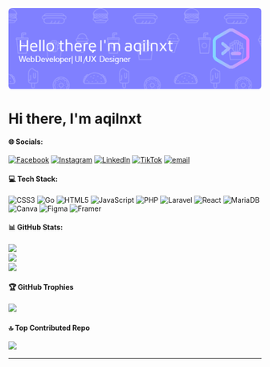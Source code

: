 ![aqilnxt](img/github-header-image(1).png)

# Hi there, I'm aqilnxt <br>


#### 🌐 Socials:
[![Facebook](https://img.shields.io/badge/Facebook-%231877F2.svg?logo=Facebook&logoColor=white)](https://facebook.com/aqilnxt) [![Instagram](https://img.shields.io/badge/Instagram-%23E4405F.svg?logo=Instagram&logoColor=white)](https://instagram.com/aqilnxt) [![LinkedIn](https://img.shields.io/badge/LinkedIn-%230077B5.svg?logo=linkedin&logoColor=white)](https://linkedin.com/in/aqilnxt) [![TikTok](https://img.shields.io/badge/TikTok-%23000000.svg?logo=TikTok&logoColor=white)](https://tiktok.com/@aqilnxt) [![email](https://img.shields.io/badge/Email-D14836?logo=gmail&logoColor=white)](mailto:aqilnxt@gmail.com) 

#### 💻 Tech Stack:
![CSS3](https://img.shields.io/badge/css3-%231572B6.svg?style=for-the-badge&logo=css3&logoColor=white) ![Go](https://img.shields.io/badge/go-%2300ADD8.svg?style=for-the-badge&logo=go&logoColor=white) ![HTML5](https://img.shields.io/badge/html5-%23E34F26.svg?style=for-the-badge&logo=html5&logoColor=white) ![JavaScript](https://img.shields.io/badge/javascript-%23323330.svg?style=for-the-badge&logo=javascript&logoColor=%23F7DF1E) ![PHP](https://img.shields.io/badge/php-%23777BB4.svg?style=for-the-badge&logo=php&logoColor=white) ![Laravel](https://img.shields.io/badge/laravel-%23FF2D20.svg?style=for-the-badge&logo=laravel&logoColor=white) ![React](https://img.shields.io/badge/react-%2320232a.svg?style=for-the-badge&logo=react&logoColor=%2361DAFB) ![MariaDB](https://img.shields.io/badge/MariaDB-003545?style=for-the-badge&logo=mariadb&logoColor=white) ![Canva](https://img.shields.io/badge/Canva-%2300C4CC.svg?style=for-the-badge&logo=Canva&logoColor=white) ![Figma](https://img.shields.io/badge/figma-%23F24E1E.svg?style=for-the-badge&logo=figma&logoColor=white) ![Framer](https://img.shields.io/badge/Framer-black?style=for-the-badge&logo=framer&logoColor=blue)
#### 📊 GitHub Stats:
![](https://github-readme-stats.vercel.app/api?username=aqilnxt&theme=dark&hide_border=false&include_all_commits=false&count_private=false)<br/>
![](https://nirzak-streak-stats.vercel.app/?user=aqilnxt&theme=dark&hide_border=false)<br/>
![](https://github-readme-stats.vercel.app/api/top-langs/?username=aqilnxt&theme=dark&hide_border=false&include_all_commits=false&count_private=false&layout=compact)

#### 🏆 GitHub Trophies
![](https://github-profile-trophy.vercel.app/?username=aqilnxt&theme=radical&no-frame=false&no-bg=true&margin-w=4)

#### 🔝 Top Contributed Repo
![](https://github-contributor-stats.vercel.app/api?username=aqilnxt&limit=5&theme=dark&combine_all_yearly_contributions=true)

---

<!-- [![](https://visitcount.itsvg.in/api?id=aqilnxt&icon=0&color=0)](https://visitcount.itsvg.in) -->

<!-- Proudly created with GPRM ( https://gprm.itsvg.in ) 


 ### Skils

### My Github Stats
[![My Skills](https://skillicons.dev/icons?i=html,css,js,ts,php,go,laravel,react,bootstrap,tailwind,&perline=3)](https://skillicons.dev) -->

<!-- <img src="https://img.shields.io/badge/HTML5-E34F26?style=for-the-badge&logo=html5&logoColor=white" />
<img src="https://img.shields.io/badge/PHP-777BB4?style=for-the-badge&logo=php&logoColor=white" />
<img src="https://img.shields.io/badge/JavaScript-323330?style=for-the-badge&logo=javascript&logoColor=F7DF1E" />
<img src="https://img.shields.io/badge/CSS3-1572B6?style=for-the-badge&logo=css3&logoColor=white" />
<img src="https://img.shields.io/badge/Go-00ADD8?style=for-the-badge&logo=go&logoColor=white" />
<img src="https://img.shields.io/badge/TypeScript-007ACC?style=for-the-badge&logo=typescript&logoColor=white" />
<img src="https://img.shields.io/badge/Bootstrap-563D7C?style=for-the-badge&logo=bootstrap&logoColor=white" />
<img src="https://img.shields.io/badge/Laravel-FF2D20?style=for-the-badge&logo=laravel&logoColor=white" />
<img src="https://img.shields.io/badge/React-20232A?style=for-the-badge&logo=react&logoColor=61DAFB" />
<img src="https://img.shields.io/badge/Tailwind_CSS-38B2AC?style=for-the-badge&logo=tailwind-css&logoColor=white" />
<img src="https://img.shields.io/badge/shadcn%2Fui-000000?style=for-the-badge&logo=shadcnui&logoColor=white" /> 

 ### Connect with me
![https://instagram.com/aqilnxt](https://img.shields.io/badge/Instagram-E4405F?style=for-the-badge&logo=instagram&logoColor=white)

[![Anurag's GitHub stats](https://github-readme-stats.vercel.app/api?username=aqilnxt)](https://github.com/anuraghazra/github-readme-stats) 




**aqilnxt/aqilnxt** is a ✨ _special_ ✨ repository because its `README.md` (this file) appears on your GitHub profile.

Here are some ideas to get you started:

- 🔭 I’m currently working on Freelabs.id
- 🌱 I’m currently learning Laravel
- 👯 I’m looking to collaborate on ...
- 🤔 I’m looking for help with ...
- 💬 Ask me about ...
- 📫 How to reach me: ...
- 😄 Pronouns: ...
- ⚡ Fun fact: ...
-->
